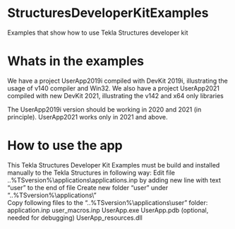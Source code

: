 # StructuresDeveloperKitExamples
Examples that show how to use Tekla Structures developer kit

# Whats in the examples
We have a project UserApp2019i compiled with DevKit 2019i, illustrating the usage of v140 compiler and Win32. We also have a project UserApp2021 compiled with new DevKit 2021, illustrating the v142 and x64 only libraries

The UserApp2019i version should be working in 2020 and 2021 (in principle). UserApp2021 works only in 2021 and above.

# How to use the app 
This Tekla Structures Developer Kit Examples must be build and installed manually to the Tekla Structures in following way:
Edit file ..\%TSversion%\applications\applications.inp by adding new line with text “user” to the end of file
Create new folder “user” under “..\%TSversion%\applications\”  
Copy following files to the “..\%TSversion%\applications\user” folder:
application.inp
user_macros.inp
UserApp.exe
UserApp.pdb (optional, needed for debugging)
UserApp_resources.dll

